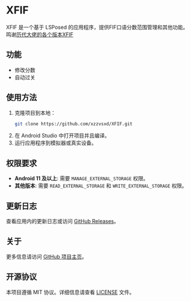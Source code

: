 # XFIF

XFIF 是一个基于 LSPosed 的应用程序，提供FIF口语分数范围管理和其他功能。
鸣谢[历代大佬的各个版本XFIF](https://github.com/1595901624/XFIF)

## 功能

- 修改分数
- 自动过关

## 使用方法

1. 克隆项目到本地：
   ```bash
   git clone https://github.com/xzzvsxd/XFIF.git
   ```
2. 在 Android Studio 中打开项目并且编译。
3. 运行应用程序到模拟器或真实设备。

## 权限要求

- **Android 11 及以上**: 需要 `MANAGE_EXTERNAL_STORAGE` 权限。
- **其他版本**: 需要 `READ_EXTERNAL_STORAGE` 和 `WRITE_EXTERNAL_STORAGE` 权限。

## 更新日志

查看应用内的更新日志或访问 [GitHub Releases](https://github.com/xzzvsxd/XFIF/releases)。

## 关于

更多信息请访问 [GitHub 项目主页](https://github.com/xzzvsxd/XFIF)。

## 开源协议

本项目遵循 MIT 协议。详细信息请查看 [LICENSE](LICENSE) 文件。